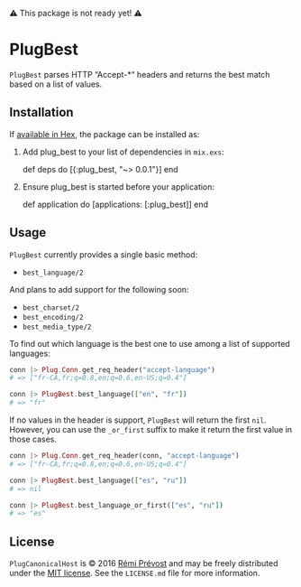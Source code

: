 :warning: This package is not ready yet! :warning:

PlugBest
==========

`PlugBest` parses HTTP “Accept-*“ headers and returns the best match based on a list of values.

Installation
------------

If [available in Hex](https://hex.pm/docs/publish), the package can be installed as:

  1. Add plug_best to your list of dependencies in `mix.exs`:

        def deps do
          [{:plug_best, "~> 0.0.1"}]
        end

  2. Ensure plug_best is started before your application:

        def application do
          [applications: [:plug_best]]
        end

Usage
-----

`PlugBest` currently provides a single basic method:

* `best_language/2`

And plans to add support for the following soon:

* `best_charset/2`
* `best_encoding/2`
* `best_media_type/2`

To find out which language is the best one to use among a list of supported languages:

```elixir
conn |> Plug.Conn.get_req_header("accept-language")
# => ["fr-CA,fr;q=0.8,en;q=0.6,en-US;q=0.4"]

conn |> PlugBest.best_language(["en", "fr"])
# => "fr"
```

If no values in the header is support, `PlugBest` will return the first `nil`. However,
you can use the `_or_first` suffix to make it return the first value in those cases.

```elixir
conn |> Plug.Conn.get_req_header(conn, "accept-language")
# => ["fr-CA,fr;q=0.8,en;q=0.6,en-US;q=0.4"]

conn |> PlugBest.best_language(["es", "ru"])
# => nil

conn |> PlugBest.best_language_or_first(["es", "ru"])
# => "es"
```

License
-------

`PlugCanonicalHost` is © 2016 [Rémi Prévost](http://exomel.com) and may be
freely distributed under the [MIT license](https://github.com/remiprev/plug_best/blob/master/LICENSE.md). See the
`LICENSE.md` file for more information.
